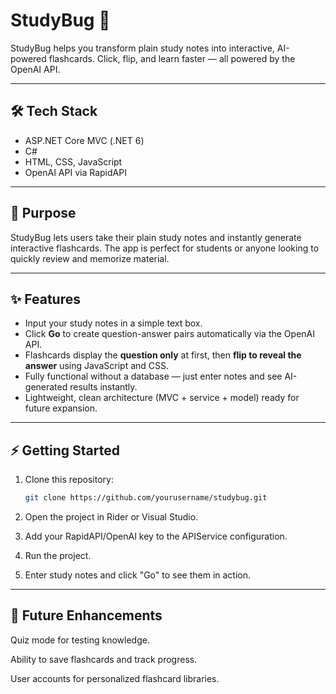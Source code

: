 # StudyBug 🐞


StudyBug helps you transform plain study notes into interactive, AI-powered flashcards. Click, flip, and learn faster — all powered by the OpenAI API.

---

## 🛠 Tech Stack

- ASP.NET Core MVC (.NET 6)
- C#
- HTML, CSS, JavaScript
- OpenAI API via RapidAPI

---

## 🚀 Purpose

StudyBug lets users take their plain study notes and instantly generate interactive flashcards. The app is perfect for students or anyone looking to quickly review and memorize material.

---

## ✨ Features

- Input your study notes in a simple text box.
- Click **Go** to create question-answer pairs automatically via the OpenAI API.
- Flashcards display the **question only** at first, then **flip to reveal the answer** using JavaScript and CSS.
- Fully functional without a database — just enter notes and see AI-generated results instantly.
- Lightweight, clean architecture (MVC + service + model) ready for future expansion.

---

## ⚡ Getting Started

1. Clone this repository:
   ```bash
   git clone https://github.com/yourusername/studybug.git


2. Open the project in Rider or Visual Studio.

3. Add your RapidAPI/OpenAI key to the APIService configuration.

4. Run the project.

5. Enter study notes and click "Go" to see them in action.

---
## 🔮 Future Enhancements

Quiz mode for testing knowledge.

Ability to save flashcards and track progress.

User accounts for personalized flashcard libraries.